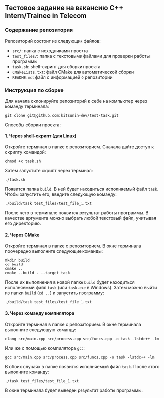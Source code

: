 ## Тестовое задание на вакансию C++ Intern/Trainee in Telecom
### Содержание репозитория

Репозиторий состоит из следующих файлов:

- `src/`: папка с исходниками проекта
- `test_files/`: папка с текстовыми файлами для проверки работы программы
- `task.sh`: shell-скрипт для сборки проекта
- `CMakeLists.txt`: файл CMake для автоматической сборки
- `README.md`: файл с информацией о репозитории

### Инструкция по сборке

Для начала склонируйте репозиторий к себе на компьютер через команду терминала:
```
git clone git@github.com:kitsunin-dev/test-task.git
```
Способы сборки проекта:

#### 1. Через shell-скрипт (для Linux)
Откройте терминал в папке с репозиторием. Сначала дайте доступ к скрипту командой:
```
chmod +x task.sh
```
Затем запустите скрипт через терминал:
```
./task.sh
```
Появится папка `build`. В ней будет находиться исполняемый файл `task`. Чтобы запустить его, введите следующую команду:

```
./build/task test_files/test_file_1.txt
```
После чего в терминале появится результат работы программы. В качестве аргумента можно выбрать любой текстовый файл, учитывая его директорию.

#### 2. Через CMake
Откройте терминал в папке с репозиторием. В окне терминала поочередно выполните следующие команды:
```
mkdir build
cd build
cmake ..
cmake --build . --target task
```
После их выполнения в новой папке `build` будет находиться исполняемый файл `task` (или `task.exe` в Windows). Затем можно выйти из папки `build` (`cd ..`) и запустить программу:
```
./build/task test_files/test_file_1.txt
```

#### 3. Через команду компилятора
Откройте терминал в папке с репозиторием. В окне терминала выполните следующую команду:
```
clang src/main.cpp src/process.cpp src/funcs.cpp -o task -lstdc++ -lm
```
Или же с помощью компилятора `gcc`:
```
gcc src/main.cpp src/process.cpp src/funcs.cpp -o task -lstdc++ -lm
```
В обоих случаях в папке появится исполняемый файл `task`. После этого выполните команду:
```
./task test_files/test_file_1.txt
```
В окне терминала будет выведен результат работы программы.